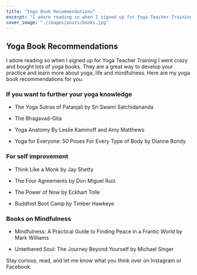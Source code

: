 ```yaml
---
title: "Yoga Book Recommendations"
excerpt: "I adore reading so when I signed up for Yoga Teacher Training I went crazy and bought lots of yoga books. "
cover_image: "./images/posts/books.jpg"
---
```


## Yoga Book Recommendations

I adore reading so when I signed up for Yoga Teacher Training I went crazy and bought lots of yoga books. They are a great way to develop your practice and learn more about yoga, life and mindfulness. Here are my yoga book recommendations for you. 

### If you want to further your yoga knowledge

* The Yoga Sutras of Patanjali by Sri Swami Satchidananda

* The Bhagavad-Gita

* Yoga Anatomy By Leslie Kaminoff and Amy Matthews

* Yoga for Everyone: 50 Poses For Every Type of Body by Dianne Bondy

### For self improvement

* Think Like a Monk by Jay Shetty

* The Four Agreements by Don Miguel Ruiz

* The Power of Now by Eckhart Tolle

* Buddhist Boot Camp by Timber Hawkeye

### Books on Mindfulness

* Mindfulness: A Practical Guide to Finding Peace in a Frantic World by Mark Williams

* Untethered Soul: The Journey Beyond Yourself by Michael Singer

Stay curious, read, and let me know what you think over on Instagram or Facebook. 
